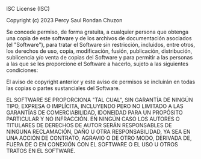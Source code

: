 ISC License (ISC)

Copyright (c) 2023 Percy Saul Rondan Chuzon

Se concede permiso, de forma gratuita, a cualquier persona que obtenga una copia
de este software y de los archivos de documentación asociados (el "Software"),
para tratar el Software sin restricción, incluidos, entre otros, los derechos de
uso, copia, modificación, fusión, publicación, distribución, sublicencia y/o
venta de copias del Software y para permitir a las personas a las que se les
proporcione el Software a hacerlo, sujeto a las siguientes condiciones:

El aviso de copyright anterior y este aviso de permisos se incluirán en todas
las copias o partes sustanciales del Software.

EL SOFTWARE SE PROPORCIONA "TAL CUAL", SIN GARANTÍA DE NINGÚN TIPO, EXPRESA O
IMPLÍCITA, INCLUYENDO PERO NO LIMITADO A LAS GARANTÍAS DE COMERCIABILIDAD,
IDONEIDAD PARA UN PROPÓSITO PARTICULAR Y NO INFRACCIÓN. EN NINGÚN CASO LOS
AUTORES O TITULARES DE DERECHOS DE AUTOR SERÁN RESPONSABLES DE NINGUNA
RECLAMACIÓN, DAÑO U OTRA RESPONSABILIDAD, YA SEA EN UNA ACCIÓN DE CONTRATO,
AGRAVIO O DE OTRO MODO, DERIVADA DE, FUERA DE O EN CONEXIÓN CON EL SOFTWARE
O EL USO U OTROS TRATOS EN EL SOFTWARE.
